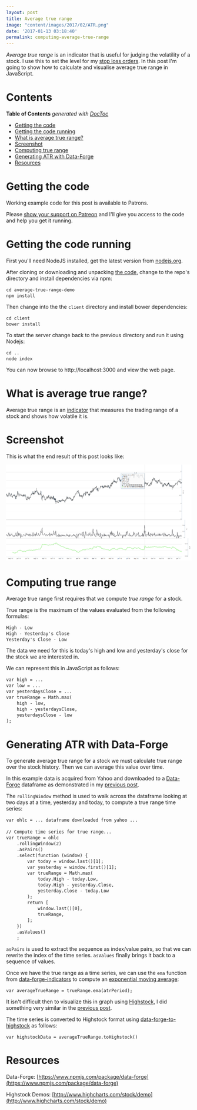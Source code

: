```yaml
---
layout: post
title: Average true range
image: "content/images/2017/02/ATR.png"
date: '2017-01-13 03:18:40'
permalink: computing-average-true-range
---
```


*Average true range* is an indicator that is useful for judging the volatility of a stock. I use this to set the level for my [stop loss orders](http://www.investopedia.com/articles/stocks/09/use-stop-loss.asp). In this post I'm going to show how to calculate and visualise average true range in JavaScript.

# Contents

<!-- START doctoc generated TOC please keep comment here to allow auto update -->
<!-- DON'T EDIT THIS SECTION, INSTEAD RE-RUN doctoc TO UPDATE -->
**Table of Contents**  *generated with [DocToc](https://github.com/thlorenz/doctoc)*

- [Getting the code](#gettingthecode)
- [Getting the code running](#gettingthecoderunning)
- [What is average true range?](#whatisaveragetruerange)
- [Screenshot](#screenshot)
- [Computing true range](#computingtruerange)
- [Generating ATR with Data-Forge](#generatingatrwithdataforge)
- [Resources](#resources)

<!-- END doctoc generated TOC please keep comment here to allow auto update -->

# Getting the code

Working example code for this post is available to Patrons. 

Please [show your support on Patreon](https://www.patreon.com/thedatawrangler) and I'll give you access to the code and help you get it running.

# Getting the code running

First you'll need NodeJS installed, get the latest version from [nodejs.org](https://nodejs.org).

After cloning or downloading and unpacking [the code](https://github.com/codecapers/average-true-range-demo), change to the repo's directory and install dependencies via npm:

    cd average-true-range-demo
    npm install

Then change into the the `client` directory and install bower dependencies:

    cd client
    bower install

To start the server change back to the previous directory and run it using Nodejs:

    cd ..
    node index

You can now browse to http://localhost:3000 and view the web page.

# What is average true range?

Average true range is an [indicator](http://www.investopedia.com/terms/t/technicalindicator.asp) that measures the trading range of a stock and shows how volatile it is.

# Screenshot

This is what the end result of this post looks like:

![Screenshot](content/images/2017/01/Screenshot.png)

# Computing true range

Average true range first requires that we compute *true range* for a stock.

True range is the maximum of the values evaluated from the following formulas:

    High - Low
    High - Yesterday's Close
    Yesterday's Close - Low

The data we need for this is today's high and low and yesterday's close for the stock we are interested in.

We can represent this in JavaScript as follows:

    var high = ...
    var low = ...
    var yesterdaysClose = ...
    var trueRange = Math.max(
        high - low, 
        high - yesterdaysClose, 
        yesterdaysClose - low
    );

# Generating ATR with Data-Forge

To generate average true range for a stock we must calculate true range over the stock history. Then we can average this value over time.

In this example data is acquired from Yahoo and downloaded to a [Data-Forge](https://www.npmjs.com/package/data-forge) dataframe as demonstrated in my [previous post](http://www.the-data-wrangler.com/highstock-data-forge-yahoo/).

The `rollingWindow` method is used to walk across the dataframe looking at two days at a time, yesterday and today, to compute a true range time series:

    var ohlc = ... dataframe downloaded from yahoo ...

    // Compute time series for true range...
    var trueRange = ohlc
        .rollingWindow(2)
        .asPairs()
        .select(function (window) {
            var today = window.last()[1];
            var yesterday = window.first()[1];
            var trueRange = Math.max(
                today.High - today.Low,
                today.High - yesterday.Close,
                yesterday.Close - today.Low
            );
            return [
                window.last()[0],
                trueRange,
            ];
        })
        .asValues()
        ;    

`asPairs` is used to extract the sequence as index/value pairs, so that we can rewrite the index of the time series. `asValues` finally brings it back to a sequence of values.

Once we have the true range as a time series, we can use the `ema` function from [data-forge-indicators](https://www.npmjs.com/package/data-forge-indicators) to compute an [exponential moving average](http://www.investopedia.com/terms/e/ema.asp):

    var averageTrueRange = trueRange.ema(atrPeriod);

It isn't difficult then to visualize this in graph using [Highstock](http://www.highcharts.com/products/highstock), I did something very similar in the [previous post](http://www.the-data-wrangler.com/highstock-data-forge-yahoo/).

The time series is converted to Highstock format using [data-forge-to-highstock](https://www.npmjs.com/package/data-forge-to-highstock) as follows: 

    var highstockData = averageTrueRange.toHighstock()

# Resources

Data-Forge: [https://www.npmjs.com/package/data-forge](https://www.npmjs.com/package/data-forge) 

Highstock Demos: [http://www.highcharts.com/stock/demo](http://www.highcharts.com/stock/demo)